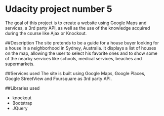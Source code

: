 # Udacity project number 5
The goal of this project is to create a website using Google Maps and services, a 3rd party API, as well as the use of the knowledge acquired during the course like Ajax or Knockout.

##Description
The site pretends to be a guide for a house buyer looking for a house in a neighborhood in Sydney, Australia. It displays a list of houses on the map, allowing the user to select his favorite ones
 and to show some of the nearby services like schools, medical services, beaches and supermarkets.

##Services used
The site is built using Google Maps, Google Places, Google StreetView and Foursquare as 3rd party API.

##Libraries used
- knockout
- Bootstrap
- JQuery
